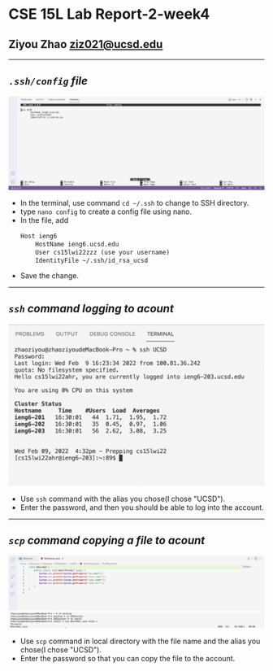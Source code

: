 __CSE 15L Lab Report-2-week4__
=========
## Ziyou Zhao ziz021@ucsd.edu

***
## _**`.ssh/config` file**_
![Image](https://github.com/Jameszzyyyyy/cse15l-lab-reports/blob/main/lab3/lab3-config.png?raw=true)

- In the terminal, use command `cd ~/.ssh` to change to SSH directory.
- type `nano config` to create a config file using nano.
- In the file, add 
    ```
    Host ieng6
        HostName ieng6.ucsd.edu
        User cs15lwi22zzz (use your username)
        IdentityFile ~/.ssh/id_rsa_ucsd
    ```
- Save the change.

***
## _**`ssh` command logging to acount**_
![Image](https://github.com/Jameszzyyyyy/cse15l-lab-reports/blob/main/lab3/lab3-ssh.png?raw=true)

- Use `ssh` command with the alias you chose(I chose "UCSD").
- Enter the password, and then you should be able to log into the account.

***
## _**`scp` command copying a file to acount**_
![Image](https://github.com/Jameszzyyyyy/cse15l-lab-reports/blob/main/lab3/lab3-WhereAmI.png?raw=true)
![Image](https://github.com/Jameszzyyyyy/cse15l-lab-reports/blob/main/lab3/lab3-scp.png?raw=true)

- Use `scp` command in local directory with the file name and the alias you chose(I chose "UCSD").
- Enter the password so that you can copy the file to the account.

